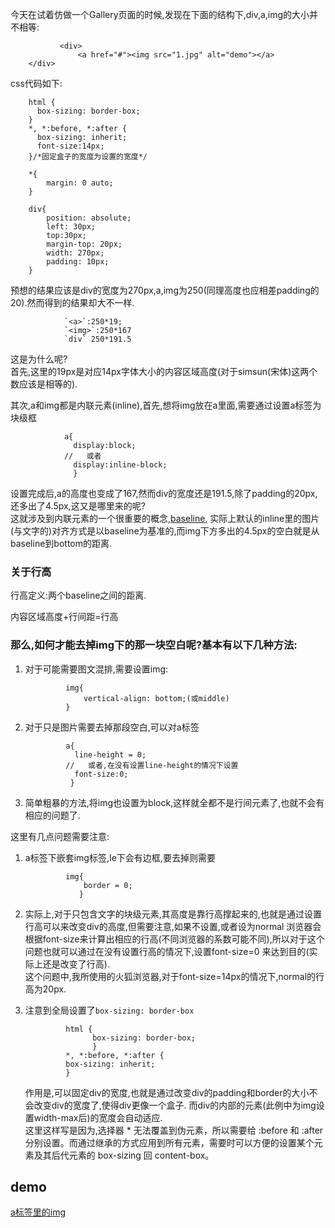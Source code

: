 今天在试着仿做一个Gallery页面的时候,发现在下面的结构下,div,a,img的大小并不相等:  
		
               <div>
        	       <a href="#"><img src="1.jpg" alt="demo"></a>
   		</div>

css代码如下:  
		
		html {
          box-sizing: border-box;
        }
        *, *:before, *:after {
          box-sizing: inherit;
          font-size:14px;
        }/*固定盒子的宽度为设置的宽度*/

        *{
            margin: 0 auto;
        }

        div{
            position: absolute;
            left: 30px;
            top:30px;
            margin-top: 20px;
            width: 270px;
            padding: 10px;
        }
		
预想的结果应该是div的宽度为270px,a,img为250(同理高度也应相差padding的20).然而得到的结果却大不一样.  
                
                `<a>`:250*19;  
                `<img>`:250*167
                `div` 250*191.5
                
这是为什么呢?  
首先,这里的19px是对应14px字体大小的内容区域高度(对于simsun(宋体)这两个数应该是相等的).   

其次,a和img都是内联元素(inline),首先,想将img放在a里面,需要通过设置a标签为块级框  

                a{
                  display:block;
                //   或者
                  display:inline-block;
                  }
                  
设置完成后,a的高度也变成了167,然而div的宽度还是191.5,除了padding的20px,还多出了4.5px,这又是哪里来的呢?  
这就涉及到内联元素的一个很重要的概念,[baseline](http://www.zhangxinxu.com/wordpress/2009/11/css%E8%A1%8C%E9%AB%98line-height%E7%9A%84%E4%B8%80%E4%BA%9B%E6%B7%B1%E5%85%A5%E7%90%86%E8%A7%A3%E5%8F%8A%E5%BA%94%E7%94%A8/),
实际上默认的inline里的图片(与文字的)对齐方式是以baseline为基准的,而img下方多出的4.5px的空白就是从baseline到bottom的距离.  

### 关于行高
行高定义:两个baseline之间的距离.  

内容区域高度+行间距=行高

### 那么,如何才能去掉img下的那一块空白呢?基本有以下几种方法:

1. 对于可能需要图文混排,需要设置img:

                img{
                    vertical-align: bottom;(或middle)
                }
2. 对于只是图片需要去掉那段空白,可以对a标签  

                a{
                  line-height = 0;
                //   或者,在没有设置line-height的情况下设置
                  font-size:0;
                 }
3. 简单粗暴的方法,将img也设置为block,这样就全都不是行间元素了,也就不会有相应的问题了.  

这里有几点问题需要注意:  

1. a标签下嵌套img标签,Ie下会有边框,要去掉则需要

                img{
                    border = 0;
                   }
                   
2. 实际上,对于只包含文字的块级元素,其高度是靠行高撑起来的,也就是通过设置行高可以来改变div的高度,但需要注意,如果不设置,或者设为normal
浏览器会根据font-size来计算出相应的行高(不同浏览器的系数可能不同),所以对于这个问题也就可以通过在没有设置行高的情况下,设置font-size=0
来达到目的(实际上还是改变了行高).  
这个问题中,我所使用的火狐浏览器,对于font-size=14px的情况下,normal的行高为20px.

3. 注意到全局设置了`box-sizing: border-box`

                html {
                      box-sizing: border-box;
                      }
                *, *:before, *:after {
                box-sizing: inherit;
                } 
    作用是,可以固定div的宽度,也就是通过改变div的padding和border的大小不会改变div的宽度了,使得div更像一个盒子.
    而div的内部的元素(此例中为img设置width-max后)的宽度会自动适应.  
    这里这样写是因为,选择器 * 无法覆盖到伪元素，所以需要给 :before 和 :after 分别设置。而通过继承的方式应用到所有元素，需要时可以方便的设置某个元素及其后代元素的 box-sizing 回 content-box。
    


## demo
[a标签里的img](https://jsfiddle.net/1j0msq4d/)